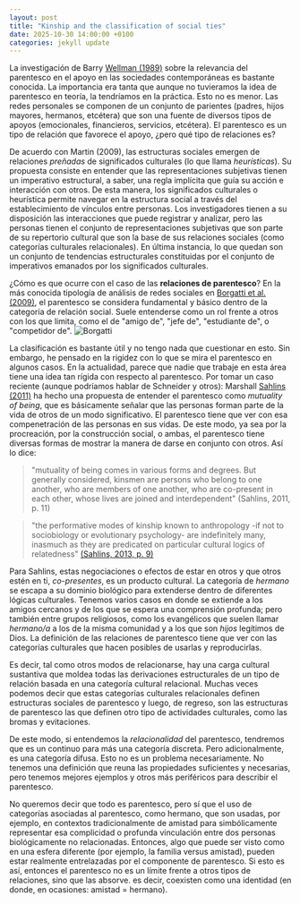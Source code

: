 ```yaml
---
layout: post
title: "Kinship and the classification of social ties"
date: 2025-10-30 14:00:00 +0100
categories: jekyll update
---
```


La investigación de Barry [Wellman (1989)](https://journals.sagepub.com/doi/10.2307/1389119) sobre la relevancia del parentesco en el apoyo en las sociedades contemporáneas es bastante conocida. La importancia era tanta que aunque no tuvieramos la idea de parentesco en teoría, la tendríamos en la práctica. Esto no es menor. Las redes personales se componen de un conjunto de parientes (padres, hijos mayores, hermanos, etcétera) que son una fuente de diversos tipos de apoyos (emocionales, financieros, servicios, etcétera). El parentesco es un tipo de relación que favorece el apoyo, ¿pero qué tipo de relaciones es?

De acuerdo con Martin (2009), las estructuras sociales emergen de relaciones *preñadas* de significados culturales (lo que llama *heurísticas*). Su propuesta consiste en entender que las representaciones subjetivas tienen un imperativo estructural, a saber, una regla implícita que guía su acción e interacción con otros. De esta manera, los significados culturales o heurística permite navegar en la estructura social a través del establecimiento de vínculos entre personas. Los investigadores tienen a su disposición las interacciones que puede registrar y analizar, pero las personas tienen el conjunto de representaciones subjetivas que son parte de su repertorio cultural que son la base de sus relaciones sociales (como categorías culturales relacionales). En última instancia, lo que quedan son un conjunto de tendencias estructurales constituidas por el conjunto de imperativos emanados por los significados culturales.
 
¿Cómo es que ocurre con el caso de las **relaciones de parentesco**? En la más conocida tipología de análisis de redes sociales en [Borgatti et al. (2009)](https://www.science.org/doi/10.1126/science.1165821#sec-2), el parentesco se considera fundamental y básico dentro de la categoría de relación social. Suele entenderse como un rol frente a otros con los que limita, como el de "amigo de", "jefe de", "estudiante de", o "competidor de". 
![Borgatti](borgatti_relations.png)

La clasificación es bastante útil y no tengo nada que cuestionar en esto. Sin embargo, he pensado en la rigidez con lo que se mira el parentesco en algunos casos. En la actualidad, parece que nadie que trabaje en esta área tiene una idea tan rígida con respecto al parentesco. Por tomar un caso reciente (aunque podríamos hablar de Schneider y otros): Marshall [Sahlins (2011)](https://rai.onlinelibrary.wiley.com/doi/abs/10.1111/j.1467-9655.2010.01666.x) ha hecho una propuesta de entender el parentesco como *mutuality of being*, que es básicamente señalar que las personas forman parte de la vida de otros de un modo significativo. El parentesco tiene que ver con esa compenetración de las personas en sus vidas. De este modo, ya sea por la procreación, por la construcción social, o ambas, el parentesco tiene diversas formas de mostrar la manera de darse en conjunto con otros. Así lo dice:

>"mutuality of being comes in various forms and degrees. But generally considered, kinsmen are persons who belong to one another, who are members of one another, who are co-present in each other, whose lives are joined and interdependent" (Sahlins, 2011, p. 11)

>"the performative modes of kinship known to anthropology -if not to sociobiology or evolutionary psychology- are indefinitely many, inasmuch as they are predicated on particular cultural logics of relatedness" [(Sahlins, 2013, p. 9)](https://press.uchicago.edu/ucp/books/book/chicago/W/bo14365377.html)

Para Sahlins, estas negociaciones o efectos de estar en otros y que otros estén en ti, *co-presentes*, es un producto cultural. La categoría de *hermano* se escapa a su dominio biológico para extenderse dentro de diferentes lógicas culturales. Tenemos varios casos en donde se extiende a los amigos cercanos y de los que se espera una comprensión profunda; pero también entre grupos religiosos, como los evangélicos que suelen llamar *hermano/a* a los de la misma comunidad y a los que son *hijos* legítimos de Dios. La definición de las relaciones de parentesco tiene que ver con las categorías culturales que hacen posibles de usarlas y reproducirlas. 

Es decir, tal como otros modos de relacionarse, hay una carga cultural sustantiva que moldea todas las derivaciones estructurales de un tipo de relación basada en una categoría cultural relacional. Muchas veces podemos decir que estas categorías culturales relacionales definen estructuras sociales de parentesco y luego, de regreso, son las estructuras de parentesco las que definen otro tipo de actividades culturales, como las bromas y evitaciones.

De este modo, si entendemos la *relacionalidad* del parentesco, tendremos que es un continuo para más una categoría discreta. Pero adicionalmente, es una categoría difusa. Esto no es un problema necesariamente. No tenemos una definición que reuna las propiedades suficientes y necesarias, pero tenemos mejores ejemplos y otros más periféricos para describir el parentesco.

No queremos decir que todo es parentesco, pero sí que el uso de categorías asociadas al parentesco, como hermano, que son usadas, por ejemplo, en contextos tradicionalmente de amistad para simbólicamente representar esa complicidad o profunda vinculación entre dos personas biológicamente no relacionadas. Entonces, algo que puede ser visto como en una esfera diferente (por ejemplo, la familia versus amistad), pueden estar realmente entrelazadas por el componente de parentesco. Si esto es así, entonces el parentesco no es un límite frente a otros tipos de relaciones, sino que las absorve. es decir, coexisten como una identidad (en donde, en ocasiones: amistad = hermano). 